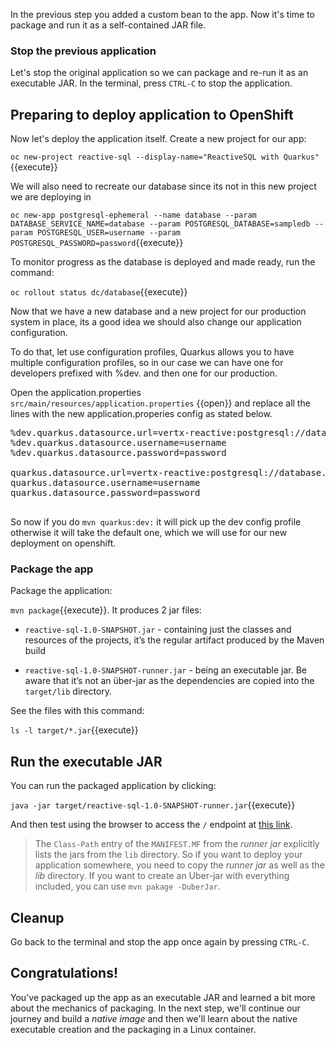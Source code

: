In the previous step you added a custom bean to the app. Now it's time to package and run it as a self-contained JAR file.

### Stop the previous application

Let's stop the original application so we can package and re-run it as an executable JAR. In the terminal, press `CTRL-C` to stop the application.

## Preparing to deploy application to OpenShift

Now let's deploy the application itself. Create a new project for our app:

`oc new-project reactive-sql --display-name="ReactiveSQL with Quarkus"`{{execute}}


We will also need to recreate our database since its not in this new project we are deploying in

``oc new-app postgresql-ephemeral --name database --param DATABASE_SERVICE_NAME=database --param POSTGRESQL_DATABASE=sampledb --param POSTGRESQL_USER=username --param POSTGRESQL_PASSWORD=password``{{execute}}

To monitor progress as the database is deployed and made ready, run the command:

``oc rollout status dc/database``{{execute}}

Now that we have a new database and a new project for our production system in place, its a good idea we should also change our application configuration. 

To do that, let use configuration profiles, Quarkus allows you to have multiple configuration profiles, so in our case we can have one for developers prefixed with %dev. and then one for our production. 

Open the application.properties `src/main/resources/application.properties` {{open}} and replace all the lines with the new application.properies config as stated below. 

<pre>
%dev.quarkus.datasource.url=vertx-reactive:postgresql://database.default.svc:5432/sampledb
%dev.quarkus.datasource.username=username
%dev.quarkus.datasource.password=password

quarkus.datasource.url=vertx-reactive:postgresql://database.reactive-sql.svc:5432/sampledb
quarkus.datasource.username=username
quarkus.datasource.password=password

</pre>

So now if you do `mvn quarkus:dev:` it will pick up the dev config profile otherwise it will take the default one, which we will use for our new deployment on openshift.


### Package the app

Package the application:

`mvn package`{{execute}}. It produces 2 jar files:

* `reactive-sql-1.0-SNAPSHOT.jar` - containing just the classes and resources of the projects, it’s the regular artifact produced by the Maven build

* `reactive-sql-1.0-SNAPSHOT-runner.jar` - being an executable jar. Be aware that it’s not an über-jar as the dependencies are copied into the `target/lib` directory.

See the files with this command:

`ls -l target/*.jar`{{execute}}

## Run the executable JAR

You can run the packaged application by clicking:

`java -jar target/reactive-sql-1.0-SNAPSHOT-runner.jar`{{execute}}

And then test using the browser to access the `/` endpoint at [this link](https://[[CLIENT_SUBDOMAIN]]-8080-[[KATACODA_HOST]].environments.katacoda.com/).


> The `Class-Path` entry of the `MANIFEST.MF` from the _runner jar_ explicitly lists the jars from the `lib` directory. So if you want to deploy your application somewhere, you need to copy the _runner jar_ as well as the _lib_ directory. If you want to create an Uber-jar with everything included, you can use `mvn pakage -DuberJar`.

## Cleanup

Go back to the terminal and stop the app once again by pressing `CTRL-C`.

## Congratulations!

You've packaged up the app as an executable JAR and learned a bit more about the mechanics of packaging. In the next step, we'll continue our journey and build a _native image_ and then we'll learn about the native executable creation and the packaging in a Linux container.

